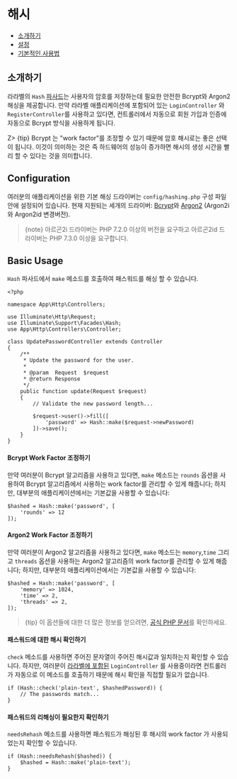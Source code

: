 # 해시

- [소개하기](#introduction)
- [설정](#configuration)
- [기본적인 사용법](#basic-usage)

<a name="introduction"></a>
## 소개하기

라라벨의 `Hash` [파사드](/docs/{{version}}/facades)는 사용자의 암호를 저장하는데 필요한 안전한 Bcrypt와 Argon2 해싱을 제공합니다. 만약 라라벨 애플리케이션에 포함되어 있는 `LoginController` 와 `RegisterController`를 사용하고 있다면, 컨트롤러에서 자동으로 회원 가입과 인증에 자동으로 Bcrypt 방식을 사용하게 됩니다.

Z> {tip} Bcrypt 는 "work factor"를 조정할 수 있기 때문에 암호 해시로는 좋은 선택이 됩니다. 이것이 의미하는 것은 즉 하드웨어의 성능이 증가하면 해시의 생성 시간을 빨리 할 수 있다는 것을 의미합니다.

<a name="configuration"></a>
## Configuration

여러분의 애플리케이션을 위한 기본 해싱 드라이버는 `config/hashing.php` 구성 파일 안에 설정되어 있습니다. 현재 지원되는 세개의 드라이버: [Bcrypt](https://en.wikipedia.org/wiki/Bcrypt)와 [Argon2](https://en.wikipedia.org/wiki/Argon2) (Argon2i 와 Argon2id 변경버전).

> {note} 아르곤2i 드라이버는 PHP 7.2.0 이상의 버전을 요구하고 아르곤2id 드라이버는 PHP 7.3.0 이상을 요구합니다.

<a name="basic-usage"></a>
## Basic Usage

`Hash` 파사드에서 `make` 메소드를 호출하여 패스워드를 해싱 할 수 있습니다. 

    <?php

    namespace App\Http\Controllers;

    use Illuminate\Http\Request;
    use Illuminate\Support\Facades\Hash;
    use App\Http\Controllers\Controller;

    class UpdatePasswordController extends Controller
    {
        /**
         * Update the password for the user.
         *
         * @param  Request  $request
         * @return Response
         */
        public function update(Request $request)
        {
            // Validate the new password length...

            $request->user()->fill([
                'password' => Hash::make($request->newPassword)
            ])->save();
        }
    }

#### Bcrypt Work Factor 조정하기

만약 여러분이 Bcrypt 알고리즘을 사용하고 있다면, `make` 메소드는 `rounds` 옵션을 사용하여 Bcrypt 알고리즘에서 사용하는 work factor를 관리할 수 있게 해줍니다; 하지만, 대부분의 애플리케이션에서는 기본값을 사용할 수 있습니다:

    $hashed = Hash::make('password', [
        'rounds' => 12
    ]);

#### Argon2 Work Factor 조정하기

만약 여러분이 Argon2 알고리즘을 사용하고 있다면, `make` 메소드는 `memory`,`time` 그리고 `threads` 옵션을 사용하는 Argon2 알고리즘의 work factor를 관리할 수 있게 해줍니다; 하지만, 대부분의 애플리케이션에서는 기본값을 사용할 수 있습니다:

    $hashed = Hash::make('password', [
        'memory' => 1024,
        'time' => 2,
        'threads' => 2,
    ]);

> {tip} 이 옵션들에 대한 더 많은 정보를 얻으려면, [공식 PHP 문서](http://php.net/manual/en/function.password-hash.php)를 확인하세요.

#### 패스워드에 대한 해시 확인하기

`check` 메소드를 사용하면 주어진 문자열이 주어진 해시값과 일치하는지 확인할 수 있습니다. 하지만, 여러분이 [라라벨에 포함된](/docs/{{version}}/authentication) `LoginController` 를 사용중이라면 컨트롤러가 자동으로 이 메소드를 호출하기 때문에 해시 확인을 직접할 필요가 없습니다. 

    if (Hash::check('plain-text', $hashedPassword)) {
        // The passwords match...
    }

#### 패스워드의 리해싱이 필요한지 확인하기

`needsRehash` 메소드를 사용하면 패스워드가 해싱된 후 해시의 work factor 가 사용되었는지 확인할 수 있습니다.

    if (Hash::needsRehash($hashed)) {
        $hashed = Hash::make('plain-text');
    }
